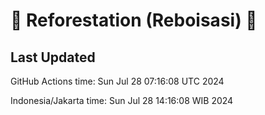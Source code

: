
# 🌳 Reforestation (Reboisasi) 🌲

## Last Updated

GitHub Actions time: Sun Jul 28 07:16:08 UTC 2024

Indonesia/Jakarta time: Sun Jul 28 14:16:08 WIB 2024
